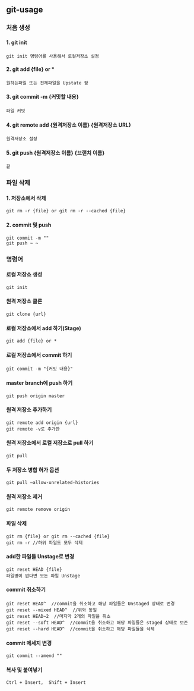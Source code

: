 ## git-usage

### 처음 생성
#### 1. git init
    git init 명령어를 사용해서 로컬저장소 설정
#### 2. git add {file} or *
    원하는파일 또는 전체파일을 Upstate 함
#### 3. git commit -m {커밋할 내용}
    파일 커밋
#### 4. git remote add {원격저장소 이름} {원격저장소 URL}
    원격저장소 설정
#### 5. git push {원격저장소 이름} {브랜치 이름}
    끝
    
### 파일 삭제
#### 1. 저장소에서 삭제
    git rm -r {file} or git rm -r --cached {file}
#### 2. commit 및 push
    git commit -m "" 
    git push ~ ~

### 명령어

#### 로컬 저장소 생성
    git init
#### 원격 저장소 클론
    git clone {url}
#### 로컬 저장소에서 add 하기(Stage)
    git add {file} or *
#### 로컬 저장소에서 commit 하기
    git commit -m "{커밋 내용}"
#### master branch에 push 하기
    git push origin master
#### 원격 저장소 추가하기
    git remote add origin {url}
    git remote -v로 추가한 
#### 원격 저장소에서 로컬 저장소로 pull 하기
    git pull
#### 두 저장소 병합 허가 옵션
    git pull –allow-unrelated-histories
#### 원격 저장소 제거
    git remote remove origin
#### 파일 삭제
    git rm {file} or git rm --cached {file}
    git rm -r //하위 파일도 모두 삭제
#### add한 파일들 Unstage로 변경
    git reset HEAD {file}
    파일명이 없다면 모든 파일 Unstage
#### commit 취소하기
    git reset HEAD^  //commit을 취소하고 해당 파일들은 Unstaged 상태로 변경
    git reset --mixed HEAD^  //위와 동일
    git reset HEAD~2  //마지막 2개의 파일을 취소
    git reset --soft HEAD^  //commit을 취소하고 해당 파일들은 staged 상태로 보존  
    git reset --hard HEAD^  //commit을 취소하고 해당 파일들을 삭제
#### commit 메세지 변경
    git commit --amend ""
#### 복사 및 붙여넣기
    Ctrl + Insert,  Shift + Insert
